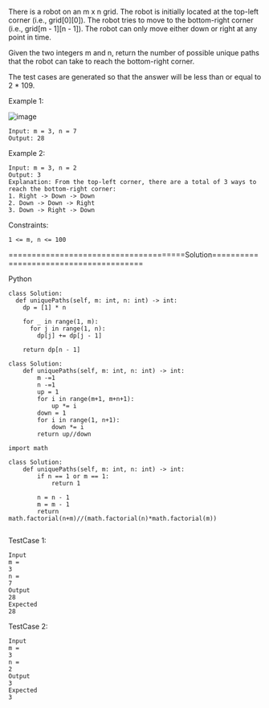 There is a robot on an m x n grid. The robot is initially located at the top-left corner (i.e., grid[0][0]). 
The robot tries to move to the bottom-right corner (i.e., grid[m - 1][n - 1]). The robot can only move either down or right at any point in time.

Given the two integers m and n, return the number of possible unique paths that the robot can take to reach the bottom-right corner.

The test cases are generated so that the answer will be less than or equal to 2 * 109.

 

Example 1:

![image](https://github.com/Pughal/leetcode_solutions/assets/22728867/a05b927f-0994-40a4-a0b7-957835969e52)

```
Input: m = 3, n = 7
Output: 28
```

Example 2:
```
Input: m = 3, n = 2
Output: 3
Explanation: From the top-left corner, there are a total of 3 ways to reach the bottom-right corner:
1. Right -> Down -> Down
2. Down -> Down -> Right
3. Down -> Right -> Down
``` 

Constraints:
```
1 <= m, n <= 100
```


======================================Solution=======================================

Python

```
class Solution:
  def uniquePaths(self, m: int, n: int) -> int:
    dp = [1] * n

    for _ in range(1, m):
      for j in range(1, n):
        dp[j] += dp[j - 1]

    return dp[n - 1]
```

```
class Solution:
    def uniquePaths(self, m: int, n: int) -> int:
        m -=1
        n -=1
        up = 1
        for i in range(m+1, m+n+1):
            up *= i
        down = 1
        for i in range(1, n+1):
            down *= i
        return up//down
```

```
import math

class Solution:
    def uniquePaths(self, m: int, n: int) -> int:
        if n == 1 or m == 1:
            return 1

        n = n - 1
        m = m - 1
        return math.factorial(n+m)//(math.factorial(n)*math.factorial(m))
        
```

TestCase 1:
```
Input
m =
3
n =
7
Output
28
Expected
28
```

TestCase 2:
```
Input
m =
3
n =
2
Output
3
Expected
3
```
